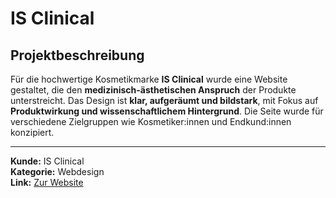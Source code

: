 # IS Clinical

## Projektbeschreibung

Für die hochwertige Kosmetikmarke **IS Clinical** wurde eine Website gestaltet, die den **medizinisch-ästhetischen Anspruch** der Produkte unterstreicht. Das Design ist **klar, aufgeräumt und bildstark**, mit Fokus auf **Produktwirkung und wissenschaftlichem Hintergrund**. Die Seite wurde für verschiedene Zielgruppen wie Kosmetiker:innen und Endkund:innen konzipiert.

---

**Kunde:** IS Clinical  
**Kategorie:** Webdesign  
**Link:** [Zur Website](#)